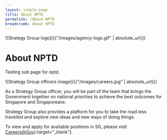 ```yaml
---
layout: simple-page
title: About NPTD
permalink: /About-NPTD
breadcrumb: About NPTD
---
```


![Strategy Group logo]({{"/images/agency-logo.gif" | absolute_url}})
# About NPTD

Testing sub page for nptd.

![Strategy Group officers image]({{"/images/careers.jpg" | absolute_url}})

As a Strategy Group officer, you will be part of the team that brings the Government together on national priorities to achieve the best outcomes for Singapore and Singaporeans.

Strategy Group also provides a platform for you to take the road less travelled and explore new ideas and new ways of doing things.

To view and apply for available positions in SG, please visit [Careers@Gov](http://careers.pageuppeople.com/688/cwlive/en/filter/?=&search-keyword=&brand=strategy%20group&job-mail-subscribe-privacy=agree){:target="_blank"}.
